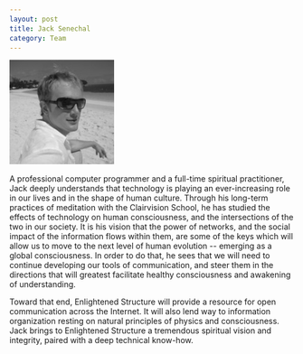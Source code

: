 ```yaml
--- 
layout: post
title: Jack Senechal
category: Team
---
```


<img width="185" height="185" src="/IMG/Jackprofile-185x185.jpg" class="thumbnail-post alignleft wp-post-image" alt="Jack Senechal" title="Jack Senechal">

A professional computer programmer and a full-time spiritual practitioner, Jack deeply understands that technology is playing an ever-increasing role in our lives and in the shape of human culture. Through his long-term practices of meditation with the Clairvision School, he has studied the effects of technology on human consciousness, and the intersections of the two in our society. It is his vision that the power of networks, and the social impact of the information flows within them, are some of the keys which will allow us to move to the next level of human evolution -- emerging as a global consciousness. In order to do that, he sees that we will need to continue developing our tools of communication, and steer them in the directions that will greatest facilitate healthy consciousness and awakening of understanding.

Toward that end, Enlightened Structure will provide a resource for open communication across the Internet. It will also lend way to information organization resting on natural principles of physics and consciousness. Jack brings to Enlightened Structure a tremendous spiritual vision and integrity, paired with a deep technical know-how.
